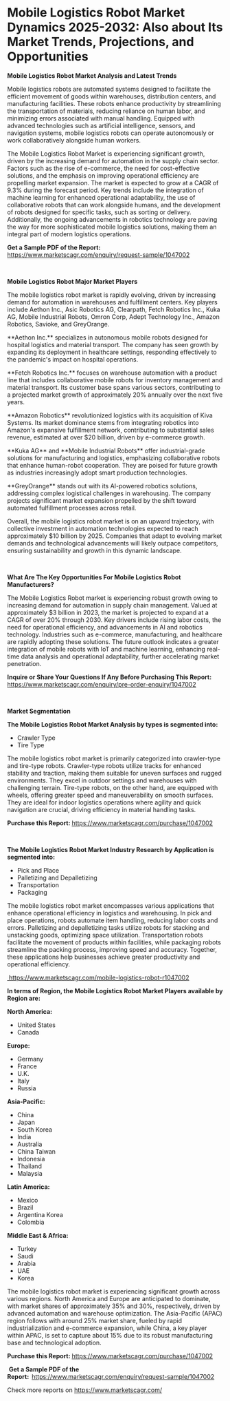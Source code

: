<p><h1>Mobile Logistics Robot Market Dynamics 2025-2032: Also about Its Market Trends, Projections, and Opportunities</h1></p><p><strong>Mobile Logistics Robot Market Analysis and Latest Trends</strong></p>
<p><p>Mobile logistics robots are automated systems designed to facilitate the efficient movement of goods within warehouses, distribution centers, and manufacturing facilities. These robots enhance productivity by streamlining the transportation of materials, reducing reliance on human labor, and minimizing errors associated with manual handling. Equipped with advanced technologies such as artificial intelligence, sensors, and navigation systems, mobile logistics robots can operate autonomously or work collaboratively alongside human workers.</p><p>The Mobile Logistics Robot Market is experiencing significant growth, driven by the increasing demand for automation in the supply chain sector. Factors such as the rise of e-commerce, the need for cost-effective solutions, and the emphasis on improving operational efficiency are propelling market expansion. The market is expected to grow at a CAGR of 9.3% during the forecast period. Key trends include the integration of machine learning for enhanced operational adaptability, the use of collaborative robots that can work alongside humans, and the development of robots designed for specific tasks, such as sorting or delivery. Additionally, the ongoing advancements in robotics technology are paving the way for more sophisticated mobile logistics solutions, making them an integral part of modern logistics operations.</p></p>
<p><strong>Get a Sample PDF of the Report:&nbsp;</strong> <a href="https://www.marketscagr.com/enquiry/request-sample/1047002?utm_campaign=2941&utm_medium=2&utm_source=Github&utm_content=ia&utm_term=22032025&utm_id=mobile-logistics-robot">https://www.marketscagr.com/enquiry/request-sample/1047002</a></p>
<p>&nbsp;</p>
<p><strong>Mobile Logistics Robot Major Market Players</strong></p>
<p><p>The mobile logistics robot market is rapidly evolving, driven by increasing demand for automation in warehouses and fulfillment centers. Key players include Aethon Inc., Asic Robotics AG, Clearpath, Fetch Robotics Inc., Kuka AG, Mobile Industrial Robots, Omron Corp, Adept Technology Inc., Amazon Robotics, Savioke, and GreyOrange.</p><p>**Aethon Inc.** specializes in autonomous mobile robots designed for hospital logistics and material transport. The company has seen growth by expanding its deployment in healthcare settings, responding effectively to the pandemic's impact on hospital operations. </p><p>**Fetch Robotics Inc.** focuses on warehouse automation with a product line that includes collaborative mobile robots for inventory management and material transport. Its customer base spans various sectors, contributing to a projected market growth of approximately 20% annually over the next five years.</p><p>**Amazon Robotics** revolutionized logistics with its acquisition of Kiva Systems. Its market dominance stems from integrating robotics into Amazon's expansive fulfillment network, contributing to substantial sales revenue, estimated at over $20 billion, driven by e-commerce growth.</p><p>**Kuka AG** and **Mobile Industrial Robots** offer industrial-grade solutions for manufacturing and logistics, emphasizing collaborative robots that enhance human-robot cooperation. They are poised for future growth as industries increasingly adopt smart production technologies.</p><p>**GreyOrange** stands out with its AI-powered robotics solutions, addressing complex logistical challenges in warehousing. The company projects significant market expansion propelled by the shift toward automated fulfillment processes across retail.</p><p>Overall, the mobile logistics robot market is on an upward trajectory, with collective investment in automation technologies expected to reach approximately $10 billion by 2025. Companies that adapt to evolving market demands and technological advancements will likely outpace competitors, ensuring sustainability and growth in this dynamic landscape.</p></p>
<p>&nbsp;</p>
<p><strong>What Are The Key Opportunities For Mobile Logistics Robot Manufacturers?</strong></p>
<p><p>The Mobile Logistics Robot market is experiencing robust growth owing to increasing demand for automation in supply chain management. Valued at approximately $3 billion in 2023, the market is projected to expand at a CAGR of over 20% through 2030. Key drivers include rising labor costs, the need for operational efficiency, and advancements in AI and robotics technology. Industries such as e-commerce, manufacturing, and healthcare are rapidly adopting these solutions. The future outlook indicates a greater integration of mobile robots with IoT and machine learning, enhancing real-time data analysis and operational adaptability, further accelerating market penetration.</p></p>
<p><strong>Inquire or Share Your Questions If Any Before Purchasing This Report:</strong> <a href="https://www.marketscagr.com/enquiry/pre-order-enquiry/1047002?utm_campaign=2941&utm_medium=2&utm_source=Github&utm_content=ia&utm_term=22032025&utm_id=mobile-logistics-robot">https://www.marketscagr.com/enquiry/pre-order-enquiry/1047002</a></p>
<p>&nbsp;</p>
<p><strong>Market Segmentation</strong></p>
<p><strong>The Mobile Logistics Robot Market Analysis by types is segmented into:</strong></p>
<p><ul><li>Crawler Type</li><li>Tire Type</li></ul></p>
<p><p>The mobile logistics robot market is primarily categorized into crawler-type and tire-type robots. Crawler-type robots utilize tracks for enhanced stability and traction, making them suitable for uneven surfaces and rugged environments. They excel in outdoor settings and warehouses with challenging terrain. Tire-type robots, on the other hand, are equipped with wheels, offering greater speed and maneuverability on smooth surfaces. They are ideal for indoor logistics operations where agility and quick navigation are crucial, driving efficiency in material handling tasks.</p></p>
<p><strong>Purchase this Report:&nbsp;</strong><a href="https://www.marketscagr.com/purchase/1047002?utm_campaign=2941&utm_medium=2&utm_source=Github&utm_content=ia&utm_term=22032025&utm_id=mobile-logistics-robot">https://www.marketscagr.com/purchase/1047002</a></p>
<p>&nbsp;</p>
<p><strong>The Mobile Logistics Robot Market Industry Research by Application is segmented into:</strong></p>
<p><ul><li>Pick and Place</li><li>Palletizing and Depalletizing</li><li>Transportation</li><li>Packaging</li></ul></p>
<p><p>The mobile logistics robot market encompasses various applications that enhance operational efficiency in logistics and warehousing. In pick and place operations, robots automate item handling, reducing labor costs and errors. Palletizing and depalletizing tasks utilize robots for stacking and unstacking goods, optimizing space utilization. Transportation robots facilitate the movement of products within facilities, while packaging robots streamline the packing process, improving speed and accuracy. Together, these applications help businesses achieve greater productivity and operational efficiency.</p></p>
<p><a href="https://www.marketscagr.com/mobile-logistics-robot-r1047002?utm_campaign=2941&utm_medium=2&utm_source=Github&utm_content=ia&utm_term=22032025&utm_id=mobile-logistics-robot">&nbsp;https://www.marketscagr.com/mobile-logistics-robot-r1047002</a></p>
<p><strong>In terms of Region, the Mobile Logistics Robot Market Players available by Region are:</strong></p>
<p>
    <p> <strong> North America: </strong>
        <ul>
            <li>United States</li>
            <li>Canada</li>
        </ul>
        </p> 
    <p> <strong> Europe: </strong>
        <ul>
            <li>Germany</li>
            <li>France</li>
            <li>U.K.</li>
            <li>Italy</li>
            <li>Russia</li>
        </ul>
        </p> 
    <p> <strong> Asia-Pacific: </strong>
        <ul>
            <li>China</li>
            <li>Japan</li>
            <li>South Korea</li>
            <li>India</li>
            <li>Australia</li>
            <li>China Taiwan</li>
            <li>Indonesia</li>
            <li>Thailand</li>
            <li>Malaysia</li>
        </ul>
        </p> 
    <p> <strong> Latin America: </strong>
        <ul>
            <li>Mexico</li>
            <li>Brazil</li>
            <li>Argentina Korea</li>
            <li>Colombia</li>
        </ul>
        </p> 
    <p> <strong> Middle East & Africa: </strong>
        <ul>
            <li>Turkey</li>
            <li>Saudi</li>
            <li>Arabia</li>
            <li>UAE</li>
            <li>Korea</li>
        </ul>
    </p>
    </p>
<p><p>The mobile logistics robot market is experiencing significant growth across various regions. North America and Europe are anticipated to dominate, with market shares of approximately 35% and 30%, respectively, driven by advanced automation and warehouse optimization. The Asia-Pacific (APAC) region follows with around 25% market share, fueled by rapid industrialization and e-commerce expansion, while China, a key player within APAC, is set to capture about 15% due to its robust manufacturing base and technological adoption.</p></p>
<p><strong>Purchase this Report: </strong><a href="https://www.marketscagr.com/purchase/1047002?utm_campaign=2941&utm_medium=2&utm_source=Github&utm_content=ia&utm_term=22032025&utm_id=mobile-logistics-robot">https://www.marketscagr.com/purchase/1047002</a></p>
<p>&nbsp;<strong>Get a Sample PDF of the Report:&nbsp;&nbsp;</strong><a href="https://www.marketscagr.com/enquiry/request-sample/1047002?utm_campaign=2941&utm_medium=2&utm_source=Github&utm_content=ia&utm_term=22032025&utm_id=mobile-logistics-robot">https://www.marketscagr.com/enquiry/request-sample/1047002</a></p>
<p><strong></strong></p>
<p>Check more reports on <a href="https://www.marketscagr.com/?utm_campaign=2941&utm_medium=2&utm_source=Github&utm_content=ia&utm_term=22032025&utm_id=mobile-logistics-robot">https://www.marketscagr.com/</a></p>